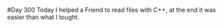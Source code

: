 #Day 300
Today I helped a Friend to read files with C++, at the end it was easier than what I tought.